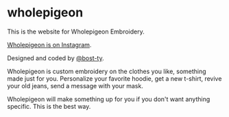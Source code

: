 # wholepigeon

This is the website for Wholepigeon Embroidery.

[Wholepigeon is on Instagram](https://instagram.com/wholepigeon).

Designed and coded by [@bost-ty](https://github.com/bost-ty/).

Wholepigeon is custom embroidery on the clothes you like, something made just for you. Personalize your favorite hoodie, get a new t-shirt, revive your old jeans, send a message with your mask.

Wholepigeon will make something up for you if you don't want anything specific. This is the best way.
